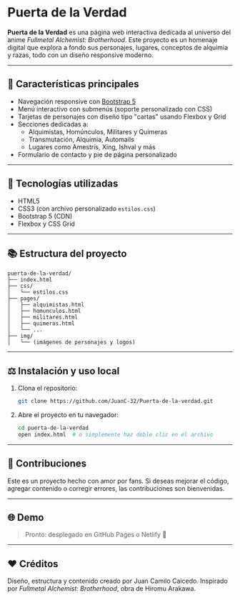 # Puerta de la Verdad

**Puerta de la Verdad** es una página web interactiva dedicada al universo del anime *Fullmetal Alchemist: Brotherhood*. Este proyecto es un homenaje digital que explora a fondo sus personajes, lugares, conceptos de alquimia y razas, todo con un diseño responsive moderno.

---

## 🌟 Características principales

- Navegación responsive con [Bootstrap 5](https://getbootstrap.com/)
- Menú interactivo con submenús (soporte personalizado con CSS)
- Tarjetas de personajes con diseño tipo "cartas" usando Flexbox y Grid
- Secciones dedicadas a:
  - Alquimistas, Homúnculos, Militares y Quimeras
  - Transmutación, Alquimia, Automails
  - Lugares como Amestris, Xing, Ishval y más
- Formulario de contacto y pie de página personalizado

---

## 🚀 Tecnologías utilizadas

- HTML5
- CSS3 (con archivo personalizado `estilos.css`)
- Bootstrap 5 (CDN)
- Flexbox y CSS Grid

---

## 📚 Estructura del proyecto

```
puerta-de-la-verdad/
├── index.html
├── css/
│   └── estilos.css
├── pages/
│   ├── alquimistas.html
│   ├── homunculos.html
│   ├── militares.html
│   ├── quimeras.html
│   └── ...
├── img/
│   └── (imágenes de personajes y logos)
```

---

## ⚖️ Instalación y uso local

1. Clona el repositorio:
   ```bash
   git clone https://github.com/JuanC-32/Puerta-de-la-verdad.git
   ```

2. Abre el proyecto en tu navegador:
   ```bash
   cd puerta-de-la-verdad
   open index.html  # o simplemente haz doble clic en el archivo
   ```

---

## 🙌 Contribuciones

Este es un proyecto hecho con amor por fans. Si deseas mejorar el código, agregar contenido o corregir errores, las contribuciones son bienvenidas.

---

## 🌐 Demo

> Pronto: desplegado en GitHub Pages o Netlify 🚀

---

## ❤️ Créditos

Diseño, estructura y contenido creado por Juan Camilo Caicedo.
Inspirado por *Fullmetal Alchemist: Brotherhood*, obra de Hiromu Arakawa.
